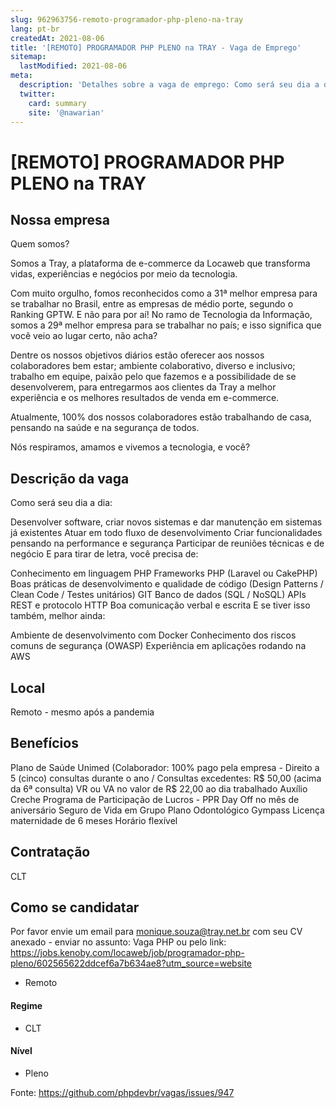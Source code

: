 ```yaml
---
slug: 962963756-remoto-programador-php-pleno-na-tray
lang: pt-br
createdAt: 2021-08-06
title: '[REMOTO] PROGRAMADOR PHP PLENO na TRAY - Vaga de Emprego'
sitemap:
  lastModified: 2021-08-06
meta:
  description: 'Detalhes sobre a vaga de emprego: Como será seu dia a dia: Desenvolver software, criar novos sistemas e dar manutenção em sistemas já existentes Atuar em todo fluxo de desenvolvimento Criar funcionalidades pensando na performance e segurança Participar de reuniões técnicas e de negócio﻿​ E para tirar de letra, você precisa de: Conhecimento em linguagem PHP ﻿​Frameworks PHP (Laravel ou CakePHP) Boas práticas de desenvolvimento e qualidade de código (Design Patterns / Clean Code / Testes unitários) ﻿​GIT Banco de dados (SQL / NoSQL) APIs REST e protocolo HTTP Boa comunicação verbal e escrita E se tiver isso também, melhor ainda: Ambiente de desenvolvimento com Docker Conhecimento dos riscos comuns de segurança (OWASP) Experiência em aplicações rodando na AWS'
  twitter:
    card: summary
    site: '@nawarian'
---
```


# [REMOTO] PROGRAMADOR PHP PLENO na TRAY

## Nossa empresa

Quem somos?



Somos a Tray, a plataforma de e-commerce da Locaweb que transforma vidas, experiências e negócios por meio da tecnologia.

Com muito orgulho, fomos reconhecidos como a 31ª melhor empresa para se trabalhar no Brasil, entre as empresas de médio porte, segundo o Ranking GPTW. E não para por aí! No ramo de Tecnologia da Informação, somos a 29ª melhor empresa para se trabalhar no país; e isso significa que você veio ao lugar certo, não acha?

Dentre os nossos objetivos diários estão oferecer aos nossos colaboradores bem estar; ambiente colaborativo, diverso e inclusivo; trabalho em equipe, paixão pelo que fazemos e a possibilidade de se desenvolverem, para entregarmos aos clientes da Tray a melhor experiência e os melhores resultados de venda em e-commerce.

Atualmente, 100% dos nossos colaboradores  estão trabalhando de casa, pensando na saúde e na segurança de todos.


Nós respiramos, amamos e vivemos a tecnologia, e você? 
## Descrição da vaga

Como será seu dia a dia:

Desenvolver software, criar novos sistemas e dar manutenção em sistemas já existentes
Atuar em todo fluxo de desenvolvimento
Criar funcionalidades pensando na performance e segurança
Participar de reuniões técnicas e de negócio﻿​
E para tirar de letra, você precisa de:

Conhecimento em linguagem PHP
﻿​Frameworks PHP (Laravel ou CakePHP)
Boas práticas de desenvolvimento e qualidade de código (Design Patterns / Clean Code / Testes unitários)
﻿​GIT
Banco de dados (SQL / NoSQL)
APIs REST e protocolo HTTP
Boa comunicação verbal e escrita
E se tiver isso também, melhor ainda:

Ambiente de desenvolvimento com Docker
Conhecimento dos riscos comuns de segurança (OWASP)
Experiência em aplicações rodando na AWS 
 

## Local

Remoto - mesmo após a pandemia

## Benefícios

Plano de Saúde Unimed (Colaborador: 100% pago pela empresa - Direito a 5 (cinco) consultas durante o ano / Consultas excedentes: R$ 50,00 (acima da 6ª consulta)
VR ou VA no valor de R$ 22,00 ao dia trabalhado
Auxílio Creche
Programa de Participação de Lucros - PPR
Day Off no mês de aniversário
Seguro de Vida em Grupo
Plano Odontológico
Gympass
Licença maternidade de 6 meses
Horário flexível


## Contratação
CLT

## Como se candidatar

Por favor envie um email para monique.souza@tray.net.br com seu CV anexado - enviar no assunto: Vaga PHP ou pelo link: https://jobs.kenoby.com/locaweb/job/programador-php-pleno/602565622ddcef6a7b634ae8?utm_source=website

- Remoto

#### Regime
- CLT


#### Nível
- Pleno



Fonte: https://github.com/phpdevbr/vagas/issues/947